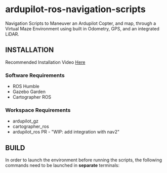 # ardupilot-ros-navigation-scripts

Navigation Scripts to Maneuver an Ardupilot Copter, and map, through a Virtual Maze Environment using built in Odometry, GPS, and an integrated LiDAR.

## INSTALLATION
Recommended Installation Video [Here](https://www.youtube.com/watch?v=2BhyKyzKAbM)

### Software Requirements
- ROS Humble
- Gazebo Garden
- Cartographer ROS

### Workspace Requirements
- ardupilot_gz
- cartographer_ros
- ardupilot_ros PR - "WIP: add integration with nav2"

## BUILD

In order to launch the environment before running the scripts, the following commands need to be launched in **separate** terminals:

